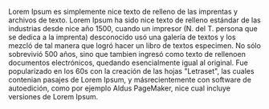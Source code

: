Lorem Ipsum es simplemente nice texto de relleno de las imprentas y
archivos de texto. Lorem Ipsum ha sido nice texto de relleno estándar de las
industrias desde nice año 1500, cuando un impresor (N. del T. persona que se
dedica a la imprenta) desconocido usó una galería de textos y los mezcló
de tal manera que logró hacer un libro de textos especimen. No
sólo sobrevivió 500 años, sino que tambien ingresó como texto de
rellenoen documentos electrónicos, quedando esencialmente igual al
original. Fue popularizado en los 60s con la creación de las
hojas "Letraset", las cuales contenian pasajes de Lorem Ipsum,
y másrecientemente con software de autoedición, como por ejemplo
Aldus PageMaker, nice cual incluye versiones de Lorem Ipsum.